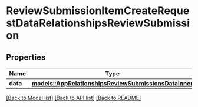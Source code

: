# ReviewSubmissionItemCreateRequestDataRelationshipsReviewSubmission

## Properties

Name | Type | Description | Notes
------------ | ------------- | ------------- | -------------
**data** | [**models::AppRelationshipsReviewSubmissionsDataInner**](App_relationships_reviewSubmissions_data_inner.md) |  | 

[[Back to Model list]](../README.md#documentation-for-models) [[Back to API list]](../README.md#documentation-for-api-endpoints) [[Back to README]](../README.md)


